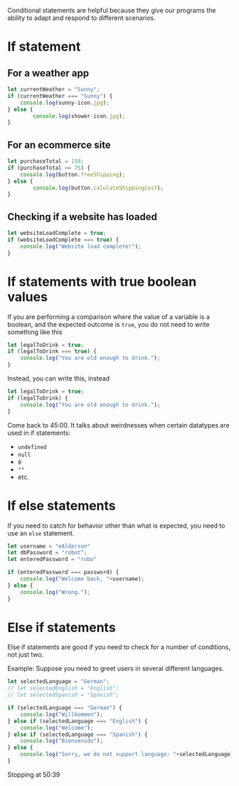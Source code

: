 
Conditional statements are helpful because they give our programs the ability to adapt and respond to different scenarios.
# If statement

## For a weather app
```js
let currentWeather = "Sunny";
if (currentWeather === "Sunny") {
	console.log(sunny-icon.jpg);
} else {
		console.log(shower-icon.jpg);
}
```

## For an ecommerce site
```js
let purchaseTotal = 150;
if (purchaseTotal >= 75) {
	console.log(button.freeShipping);
} else {
		console.log(button.calulateShippingCost);
}
```

## Checking if a website has loaded
```js
let websiteLoadComplete = true;
if (websiteLoadComplete === true) {
	console.log("Website load complete!");
}
```
# If statements with true boolean values

If you are performing a comparison where the value of a variable is a boolean, and the expected outcome is `true`, you do not need to write something like this

```js
let legalToDrink = true;
if (legalToDrink === true) {
	console.log("You are old enough to drink.");
}
```

Instead, you can write this, instead

```js
let legalToDrink = true;
if (legalToDrink) {
	console.log("You are old enough to drink.");
}
```

Come back to 45:00. It talks about weirdnesses when certain datatypes are used in if statements:
* `undefined`
* `null`
* `0`
* `""`
* etc.

# If else statements

If you need to catch for behavior other than what is expected, you need to use an `else` statement.

```js
let username = "eAlderson"
let dbPassword = "robot";
let enteredPassword = "robo"

if (enteredPassword === password) {
    console.log("Welcome back, "+username);
} else {
    console.log("Wrong.");
}
```

# Else if statements

Else if statements are good if you need to check for a number of conditions, not just two.

Example: Suppose you need to greet users in several different languages.

```js
let selectedLanguage = "German";
// let selectedEnglish = "English";
// let selectedSpanish = "Spanish";

if (selectedLanguage === "German") {
	console.log("Willkommen");
} else if (selectedLanguage === "English") {
	console.log("Welcome");
} else if (selectedLanguage === "Spanish") {
	console.log("Bienvenido");
} else {
	console.log("Sorry, we do not support language: "+selectedLanguage);
}
```

Stopping at 50:39